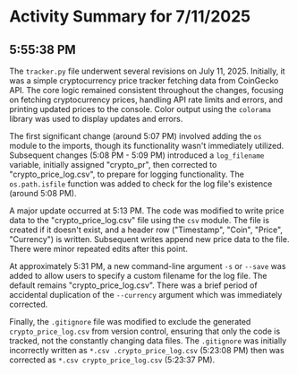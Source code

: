 # Activity Summary for 7/11/2025

## 5:55:38 PM
The `tracker.py` file underwent several revisions on July 11, 2025.  Initially, it was a simple cryptocurrency price tracker fetching data from CoinGecko API.  The core logic remained consistent throughout the changes, focusing on fetching cryptocurrency prices, handling API rate limits and errors, and printing updated prices to the console.  Color output using the `colorama` library was used to display updates and errors.

The first significant change (around 5:07 PM) involved adding the `os` module to the imports, though its functionality wasn't immediately utilized. Subsequent changes (5:08 PM - 5:09 PM) introduced a `log_filename` variable, initially assigned "crypto_pr", then corrected to "crypto_price_log.csv", to prepare for logging functionality.  The `os.path.isfile` function was added to check for the log file's existence (around 5:08 PM).

A major update occurred at 5:13 PM.  The code was modified to write price data to the "crypto_price_log.csv" file using the `csv` module.  The file is created if it doesn't exist, and a header row ("Timestamp", "Coin", "Price", "Currency") is written. Subsequent writes append new price data to the file.  There were minor repeated edits after this point.

At approximately 5:31 PM, a new command-line argument `-s` or `--save` was added to allow users to specify a custom filename for the log file.  The default remains "crypto_price_log.csv".  There was a brief period of accidental duplication of the `--currency` argument which was immediately corrected.

Finally, the `.gitignore` file was modified to exclude the generated `crypto_price_log.csv` from version control, ensuring that only the code is tracked, not the constantly changing data files.  The  `.gitignore` was initially incorrectly written as `*.csv .crypto_price_log.csv` (5:23:08 PM) then was corrected as `*.csv crypto_price_log.csv` (5:23:37 PM).
